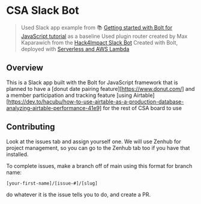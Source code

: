 # CSA Slack Bot
> Used Slack app example from 📚 [Getting started with Bolt for JavaScript tutorial][1] as a baseline
> Used plugin router created by Max Kaparawich from the [Hack4Impact Slack Bot][2]
> Created with Bolt, deployed with [Serverless and AWS Lambda][3]

## Overview

This is a Slack app built with the Bolt for JavaScript framework that is planned to have a [donut date pairing feature][https://www.donut.com/] 
and a member participation and tracking feature [using Airtable][https://dev.to/hacubu/how-to-use-airtable-as-a-production-database-analyzing-airtable-performance-41e9] for the rest of CSA board to use

## Contributing

Look at the issues tab and assign yourself one. We will use Zenhub for project management, so you can go to the Zenhub tab too if you have that installed.

To complete issues, make a branch off of main using this format for branch name:
```
[your-first-name]/[issue-#]/[slug]
```
do whatever it is the issue tells you to do, and create a PR.

[1]: https://github.com/slackapi/bolt-js-getting-started-app
[2]: https://github.com/hack4impact/slack-bot
[3]: https://slack.dev/bolt-js/deployments/aws-lambda
